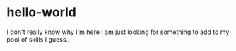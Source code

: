 # hello-world

I don't really know why I'm here
I am just looking for something to add to my pool of skills I guess..
